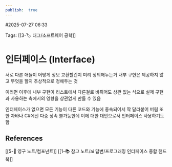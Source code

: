 ```yaml
---
publish:  true
---
```

#2025-07-27 06:33

Tags: [[3-🏷️ 태그/소프트웨어 공학]]

# 인터페이스 (Interface)
서로 다른 애들이 어떻게 정보 교환할건지 미리 정의해두는거
내부 구현은 제공하지 않고 무엇을 할지 추상적으로 정해두는 것

이러면 이후에 내부 구현이 리스트에서 다른걸로 바뀌어도 상관 없는 식으로
실제 구현과 사용하는 측에서의 영향을 상관없게 만들 수 있음

인터페이스가 없으면 모든 기능이 다른 코드와 기능에 종속되어서 딱 달라붙어 버림
또한 자바나 C#에선 다중 상속 불가능한데 이에 대한 대안으로서 인터페이스 사용하기도 함

## References
 [[5-💎 영구 노트/컴포넌트]]
 [[1-📚 참고 노트/ai 답변/프로그래밍 인터페이스 종합 핸드북]]
